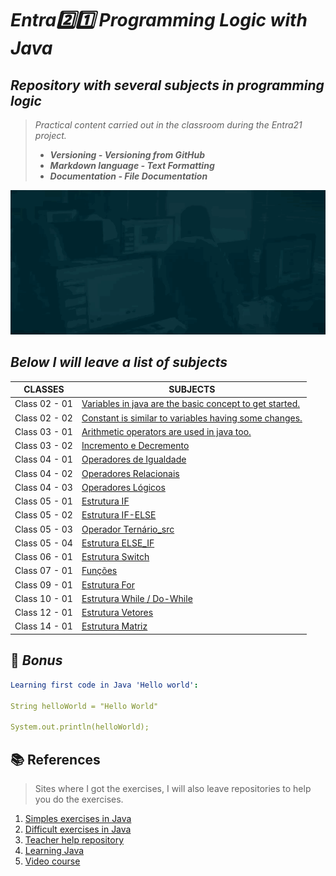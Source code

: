# _Entra2️⃣1️⃣ Programming Logic with Java_

## _Repository with several subjects in programming logic_

> _Practical content carried out in the classroom during the Entra21 project._
>
> - **_Versioning - Versioning from GitHub_**
> - **_Markdown language - Text Formatting_**
> - **_Documentation - File Documentation_**

![Gif Entra21](https://raw.githubusercontent.com/seiler-emerson/Entra21_Logica_Java_2022/main/gif/entra21.gif)

## _Below I will leave a list of subjects_

| CLASSES | SUBJECTS |
|------|---------|
|Class 02 - 01|[Variables in java are the basic concept to get started.](./Aula%2002%20-%2001%20-%20Variaveis/)                                    
|Class 02 - 02|[Constant is similar to variables having some changes.](./Aula%2002%20-%2002%20-%20Constantes/)
|Class 03 - 01|[Arithmetic operators are used in java too.](./Aula%2003%20-%2001%20-%20Operadores%20Aritméticos/)
|Class 03 - 02|[Incremento e Decremento](./Aula%2003%20-%2002%20-%20Incremente%20e%20Decremento/)
|Class 04 - 01|[Operadores de Igualdade](./Aula%2004%20-%2001%20-%20Operadores%20de%20Igualdade/)
|Class 04 - 02|[Operadores Relacionais](./Aula%2004%20-%2002%20-%20Operadores%20Relacionais/)
|Class 04 - 03|[Operadores Lógicos](./Aula%2004%20-%2003%20-%20Operadores%20Lógicos/)
|Class 05 - 01|[Estrutura IF](./Aula%2005%20-%2001%20-%20IF/)
|Class 05 - 02|[Estrutura IF-ELSE](./Aula%2005%20-%2002%20-%20IF_ELSE/)
|Class 05 - 03|[Operador Ternário_src](./Aula%2005%20-%2003%20-%20Operador%20Ternário_src/)
|Class 05 - 04|[Estrutura ELSE_IF](./Aula%2005%20-%2004%20-%20ELSE_IF/)
|Class 06 - 01|[Estrutura Switch](./Aula%2006%20-%2001%20-%20Switch/)
|Class 07 - 01|[Funções](./Aula%2007%20-%2001%20-%20Funções/)
|Class 09 - 01|[Estrutura For](./Aula%2009%20-%2001%20-%20FOR/)
|Class 10 - 01|[Estrutura While / Do-While](./Aula%2010%20-%2001%20-%20Estrutura%20While/)
|Class 12 - 01|[Estrutura Vetores](./Aula%2012%20-%2001%20-%20Estrutura%20Vetores/)
|Class 14 - 01|[Estrutura Matriz](./Aula%2014%20-%2001%20-%20%20Matriz/)

## 🎫 _Bonus_

```yaml
Learning first code in Java 'Hello world':

String helloWorld = "Hello World"

System.out.println(helloWorld);
```

## 📚 References 

> Sites where I got the exercises, I will also leave repositories to help you do the exercises.

1. [Simples exercises in Java](https://github.com/ArthurEstevan/Exercise_in_Java)
2. [Difficult exercises in Java](http://algoritmo.wikidot.com/exercicios1)
3. [Teacher help repository](https://github.com/oliota/entra21-aulas-logica-java)
4. [Learning Java](https://www.w3schools.com/java/default.asp)
5. [Video course](https://www.youtube.com/watch?v=nIHq1MtJaKs&list=PLHz_AreHm4dm6wYOIW20Nyg12TAjmMGT-)
